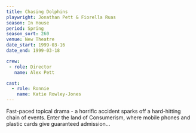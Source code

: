 ```yaml
---
title: Chasing Dolphins
playwright: Jonathan Pett & Fiorella Ruas
season: In House
period: Spring
season_sort: 260
venue: New Theatre
date_start: 1999-03-16
date_end: 1999-03-18

crew:
 - role: Director
   name: Alex Pett

cast:
  - role: Ronnie
    name: Katie Rowley-Jones
---
```


Fast-paced topical drama - a horrific accident sparks off a hard-hitting chain of events. Enter the land of Consumerism, where mobile phones and plastic cards give guaranteed admission…
